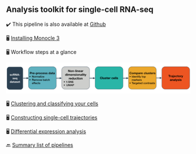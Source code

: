## Analysis toolkit for single-cell RNA-seq

✔️ This pipeline is also available at [Github](https://cole-trapnell-lab.github.io/monocle3/)

🖥️ [Installing Monocle 3](https://cole-trapnell-lab.github.io/monocle3/docs/installation/)

🖥️  Workflow steps at a glance

![workflow](https://github.com/RCHENLAB/dry-lab-standard/blob/main/monocle3_new_workflow.png)

🖥️ [Clustering and classifying your cells](https://cole-trapnell-lab.github.io/monocle3/docs/clustering/)

🖥️ [Constructing single-cell trajectories](https://cole-trapnell-lab.github.io/monocle3/docs/trajectories/)

🖥️ [Differential expression analysis](https://cole-trapnell-lab.github.io/monocle3/docs/differential/)




🔙 [Summary list of pipelines](https://github.com/RCHENLAB/dry-lab-standard/wiki)
